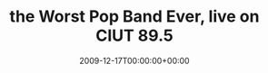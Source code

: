 ---
templateKey: event
guid: 08951729-6eab-11ea-99c5-002590d1d1b0
date: 2009-12-17T00:00:00+00:00
eventTime: '8-10am'
title: the Worst Pop Band Ever, live on CIUT 89.5
artist: the Worst Pop Band Ever
city: Toronto
venue: live on CIUT 89.5
group: The Worst Pop Band Ever
---